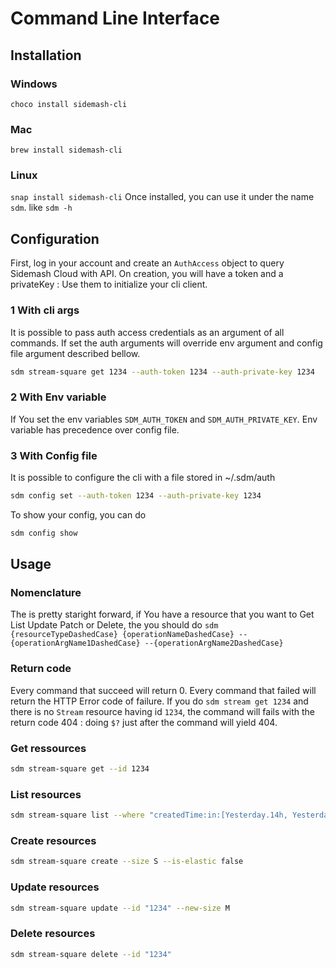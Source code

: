 # Command Line Interface

## Installation
### Windows 
```choco install sidemash-cli```
### Mac 
```brew install sidemash-cli```
### Linux 
```snap install sidemash-cli```
Once installed, you can use it under the name `sdm`.  like ```sdm -h```

## Configuration
First, log in your account and create an `AuthAccess` object to query Sidemash Cloud with API. On creation, you will have a token and a privateKey : Use them to initialize your cli client.
### 1 With cli args
It is possible to pass auth access credentials as an argument of all commands. If set the auth arguments will override env argument and config file argument described bellow.
```bash 
sdm stream-square get 1234 --auth-token 1234 --auth-private-key 1234
```
### 2 With Env variable 
If You set the env variables ```SDM_AUTH_TOKEN``` and ```SDM_AUTH_PRIVATE_KEY```. Env variable has precedence over config file.

### 3 With Config file
It is possible to configure the cli with a file stored in ~/.sdm/auth
```bash 
sdm config set --auth-token 1234 --auth-private-key 1234
```
To show your config, you can do 
```bash 
sdm config show
```

## Usage 
### Nomenclature 
The is pretty staright forward, if You have a resource that you want to Get List Update Patch or Delete, the you should  do 
 ```sdm {resourceTypeDashedCase} {operationNameDashedCase} --{operationArgName1DashedCase} --{operationArgName2DashedCase}```

### Return code
Every command that succeed will return 0. Every command that failed will return the HTTP Error code of failure.  If you do 
```sdm stream get 1234``` and there is no `Stream` resource having id `1234`, the command will fails with the return code 404 : doing ```$?``` just after the command will yield 404. 

### Get ressources
```bash
sdm stream-square get --id 1234
```

### List resources
```bash 
sdm stream-square list --where "createdTime:in:[Yesterday.14h, Yesterday.15h["
```

### Create resources
```bash
sdm stream-square create --size S --is-elastic false
```

### Update resources
```bash 
sdm stream-square update --id "1234" --new-size M
```

### Delete resources 
```bash 
sdm stream-square delete --id "1234"
```

